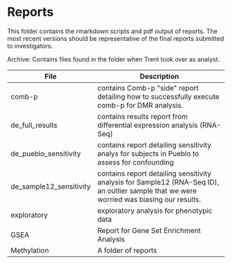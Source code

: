 # Reports
  
This folder contains the rmarkdown scripts and pdf output of reports. The most recent versions should be representative of the final reports submitted to investigators.  

Archive: Contains files found in the folder when Trent took over as analyst.
  
File | Description
---|---------------------------------------------------------------------
comb-p | contains Comb-p "side" report detailing how to successfully execute comb-p for DMR analysis.
de_full_results | contains results report from differential expression analysis (RNA-Seq) 
de_pueblo_sensitivity | contains report detailing sensitivity analys for subjects in Pueblo to assess for confounding
de_sample12_sensitivity | contains report detailing sensitivity analysis for Sample12 (RNA-Seq ID), an outlier sample that we were worried was biasing our results.
exploratory | exploratory analysis for phenotypic data
GSEA | Report for Gene Set Enrichment Analysis
Methylation | A folder of reports
